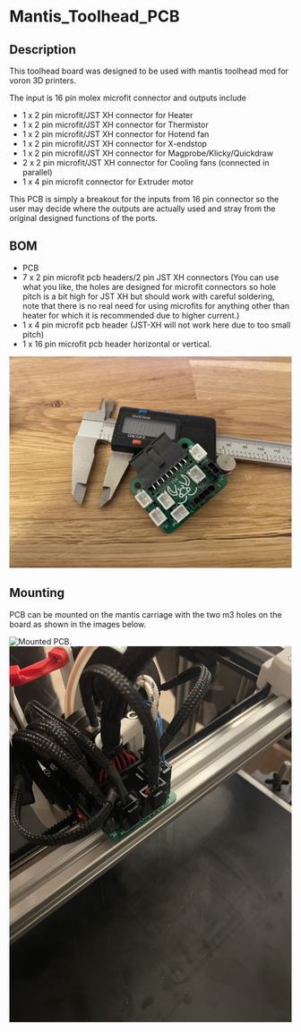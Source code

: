 # Mantis_Toolhead_PCB

## Description

This toolhead board was designed to be used with mantis toolhead mod for voron 3D printers.

The input is 16 pin molex microfit connector and outputs include
* 1 x 2 pin microfit/JST XH connector for Heater
* 1 x 2 pin microfit/JST XH connector for Thermistor
* 1 x 2 pin microfit/JST XH connector for Hotend fan
* 1 x 2 pin microfit/JST XH connector for X-endstop
* 1 x 2 pin microfit/JST XH connector for Magprobe/Klicky/Quickdraw
* 2 x 2 pin microfit/JST XH connector for Cooling fans (connected in parallel)
* 1 x 4 pin microfit connector for Extruder motor

This PCB is simply a breakout for the inputs from 16 pin connector so the user may decide where the outputs are actually used and stray from the original designed functions of the ports.

## BOM

* PCB
* 7 x 2 pin microfit pcb headers/2 pin JST XH connectors (You can use what you like, the holes are designed for microfit connectors so hole pitch is a bit high for JST XH but should work with careful soldering, note that there is no real need for using microfits for anything other than heater for which it is recommended due to higher current.)
* 1 x 4 pin microfit pcb header (JST-XH will not work here due to too small pitch)
* 1 x 16 pin microfit pcb header horizontal or vertical.

![Assembled PCB.](/images/pcb_assembled.jpg)

## Mounting

PCB can be mounted on the mantis carriage with the two m3 holes on the board as shown in the images below.

![Mounted PCB.](/images/pcb_mounted.jpg)
![PCB in use on a printer.](/images/pcb_in_use.jpg)

